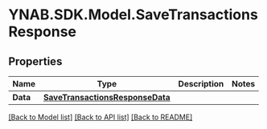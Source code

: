 # YNAB.SDK.Model.SaveTransactionsResponse

## Properties

Name | Type | Description | Notes
------------ | ------------- | ------------- | -------------
**Data** | [**SaveTransactionsResponseData**](SaveTransactionsResponseData.md) |  | 

[[Back to Model list]](../README.md#documentation-for-models) [[Back to API list]](../README.md#documentation-for-api-endpoints) [[Back to README]](../README.md)

